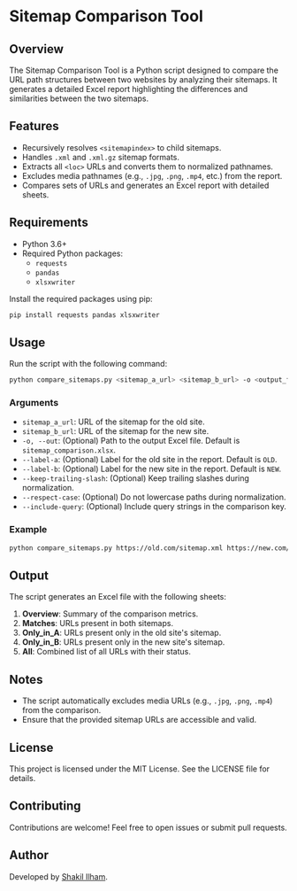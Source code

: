 # Sitemap Comparison Tool

## Overview
The Sitemap Comparison Tool is a Python script designed to compare the URL path structures between two websites by analyzing their sitemaps. It generates a detailed Excel report highlighting the differences and similarities between the two sitemaps.

## Features
- Recursively resolves `<sitemapindex>` to child sitemaps.
- Handles `.xml` and `.xml.gz` sitemap formats.
- Extracts all `<loc>` URLs and converts them to normalized pathnames.
- Excludes media pathnames (e.g., `.jpg`, `.png`, `.mp4`, etc.) from the report.
- Compares sets of URLs and generates an Excel report with detailed sheets.

## Requirements
- Python 3.6+
- Required Python packages:
  - `requests`
  - `pandas`
  - `xlsxwriter`

Install the required packages using pip:
```bash
pip install requests pandas xlsxwriter
```

## Usage
Run the script with the following command:
```bash
python compare_sitemaps.py <sitemap_a_url> <sitemap_b_url> -o <output_file>
```

### Arguments
- `sitemap_a_url`: URL of the sitemap for the old site.
- `sitemap_b_url`: URL of the sitemap for the new site.
- `-o, --out`: (Optional) Path to the output Excel file. Default is `sitemap_comparison.xlsx`.
- `--label-a`: (Optional) Label for the old site in the report. Default is `OLD`.
- `--label-b`: (Optional) Label for the new site in the report. Default is `NEW`.
- `--keep-trailing-slash`: (Optional) Keep trailing slashes during normalization.
- `--respect-case`: (Optional) Do not lowercase paths during normalization.
- `--include-query`: (Optional) Include query strings in the comparison key.

### Example
```bash
python compare_sitemaps.py https://old.com/sitemap.xml https://new.com/sitemap.xml -o comparison_report.xlsx
```

## Output
The script generates an Excel file with the following sheets:
1. **Overview**: Summary of the comparison metrics.
2. **Matches**: URLs present in both sitemaps.
3. **Only_in_A**: URLs present only in the old site's sitemap.
4. **Only_in_B**: URLs present only in the new site's sitemap.
5. **All**: Combined list of all URLs with their status.

## Notes
- The script automatically excludes media URLs (e.g., `.jpg`, `.png`, `.mp4`) from the comparison.
- Ensure that the provided sitemap URLs are accessible and valid.

## License
This project is licensed under the MIT License. See the LICENSE file for details.

## Contributing
Contributions are welcome! Feel free to open issues or submit pull requests.

## Author
Developed by [Shakil Ilham](https://githup.com/silham).
